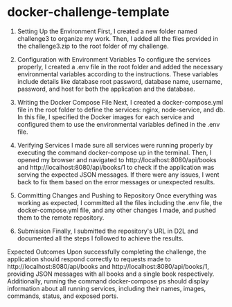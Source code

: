 # docker-challenge-template
1. Setting Up the Environment First, I created a new folder named challenge3 to organize my work. Then, I added all the files provided in the challenge3.zip to the root folder of my challenge.

2. Configuration with Environment Variables To configure the services properly, I created a .env file in the root folder and added the necessary environmental variables according to the instructions. These variables include details like database root password, database name, username, password, and host for both the application and the database.

3. Writing the Docker Compose File Next, I created a docker-compose.yml file in the root folder to define the services: nginx, node-service, and db. In this file, I specified the Docker images for each service and configured them to use the environmental variables defined in the .env file.

4. Verifying Services I made sure all services were running properly by executing the command docker-compose up in the terminal. Then, I opened my browser and navigated to http://localhost:8080/api/books and http://localhost:8080/api/books/1 to check if the application was serving the expected JSON messages. If there were any issues, I went back to fix them based on the error messages or unexpected results.

5. Committing Changes and Pushing to Repository Once everything was working as expected, I committed all the files including the .env file, the docker-compose.yml file, and any other changes I made, and pushed them to the remote repository.

6. Submission Finally, I submitted the repository's URL in D2L and documented all the steps I followed to achieve the results.

Expected Outcomes Upon successfully completing the challenge, the application should respond correctly to requests made to http://localhost:8080/api/books and http://localhost:8080/api/books/1, providing JSON messages with all books and a single book respectively. Additionally, running the command docker-compose ps should display information about all running services, including their names, images, commands, status, and exposed ports.
